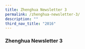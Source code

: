 ```yaml
---
title: Zhenghua Newsletter 3
permalink: /zhenghua-newsletter-3/
description: ""
third_nav_title: "2016"
---
```






### Zhenghua Newsletter 3